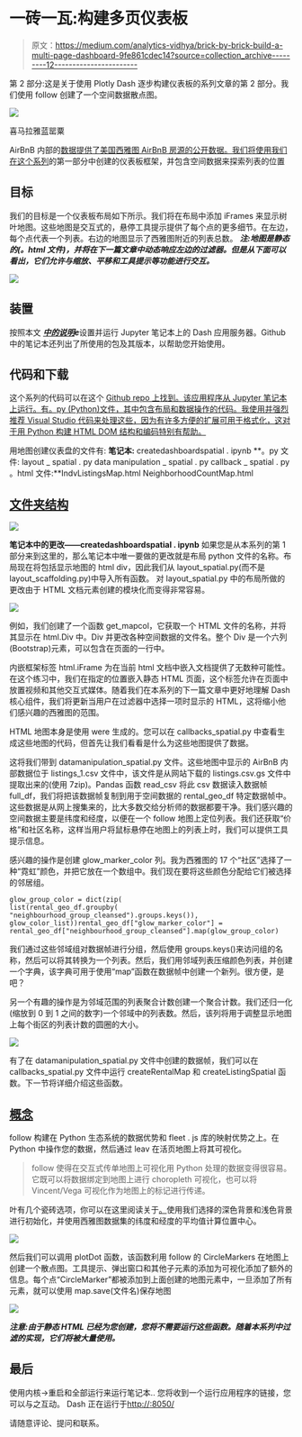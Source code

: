 # 一砖一瓦:构建多页仪表板

> 原文：<https://medium.com/analytics-vidhya/brick-by-brick-build-a-multi-page-dashboard-9fe861cdec14?source=collection_archive---------12----------------------->

第 2 部分:这是关于使用 Plotly Dash 逐步构建仪表板的系列文章的第 2 部分。我们使用 follow 创建了一个空间数据散点图。

![](img/ffe18b85a26b801a05febfe5800454f7.png)

喜马拉雅蓝罂粟

AirBnB 内部的[数据提供了美国西雅图 AirBnB 房源的公开数据。我们将使用我们在这个](http://insideairbnb.com/get-the-data.html)[系列](https://sjtalkar.medium.com/brick-by-brick-build-a-multi-page-dashboard-37912dd7d9e6)的第一部分中创建的仪表板框架，并包含空间数据来探索列表的位置

## 目标

我们的目标是一个仪表板布局如下所示。我们将在布局中添加 iFrames 来显示树叶地图。这些地图是交互式的，悬停工具提示提供了每个点的更多细节。在左边，每个点代表一个列表。右边的地图显示了西雅图附近的列表总数。
***注:地图是静态的(。html 文件)，并将在下一篇文章中动态响应左边的过滤器。但是从下面可以看出，它们允许与缩放、平移和工具提示等功能进行交互。***

![](img/70064513671b6d5784be237e463aeb92.png)

## 装置

按照本文 [***中的说明***](/plotly/introducing-jupyterdash-811f1f57c02e)***e***设置并运行 Jupyter 笔记本上的 Dash 应用服务器。Github 中的笔记本还列出了所使用的包及其版本，以帮助您开始使用。

## 代码和下载

这个系列的代码可以在这个 [Github repo 上找到。该应用程序从 Jupyter 笔记本上运行。有。py (Python)文件，其中包含布局和数据操作的代码。我使用并强烈推荐 Visual Studio 代码来处理这些，因为有许多方便的扩展可用于格式化，这对于用 Python 构建 HTML DOM 结构和编码特别有帮助。](https://github.com/sjtalkar/SeriallyBuildDashboard)

用地图创建仪表盘的文件有:
**笔记本:** createdashboardspatial . ipynb
**。py 文件:
layout _ spatial . py
data manipulation _ spatial . py
callback _ spatial . py
。html 文件:**IndvListingsMap.html
NeighborhoodCountMap.html

## [文件夹结构](https://dash.plotly.com/external-resources)

![](img/8c8f5fdb945798fe69d01e6ba3e86405.png)

**笔记本中的更改——createdashboardspatial . ipynb** 如果您是从本系列的第 1 部分来到这里的，那么笔记本中唯一要做的更改就是布局 python 文件的名称。布局现在将包括显示地图的 html div，因此我们从 layout_spatial.py(而不是 layout_scaffolding.py)中导入所有函数。
对 layout_spatial.py 中的布局所做的更改由于 HTML 文档元素创建的模块化而变得非常容易。

![](img/61183bd2b7a073f85e6479263b55e1da.png)

例如，我们创建了一个函数 get_mapcol，它获取一个 HTML 文件的名称，并将其显示在 html.Div 中。Div 并更改各种空间数据的文件名。整个 Div 是一个六列(Bootstrap)元素，可以包含在页面的一行中。

内嵌框架标签 html.iFrame 为在当前 html 文档中嵌入文档提供了无数种可能性。在这个练习中，我们在指定的位置嵌入静态 HTML 页面，这个标签允许在页面中放置视频和其他交互式媒体。随着我们在本系列的下一篇文章中更好地理解 Dash 核心组件，我们将更新当用户在过滤器中选择一项时显示的 HTML，这将缩小他们感兴趣的西雅图的范围。

HTML 地图本身是使用 were 生成的。您可以在 callbacks_spatial.py 中查看生成这些地图的代码，但首先让我们看看是什么为这些地图提供了数据。

这将我们带到 datamanipulation_spatial.py 文件。这些地图中显示的 AirBnB 内部数据位于 listings_1.csv 文件中，该文件是从网站下载的 listings.csv.gs 文件中提取出来的(使用 7zip)。Pandas 函数 read_csv 将此 csv 数据读入数据帧 full_df，我们将把该数据帧复制到用于空间数据的 rental_geo_df 特定数据帧中。这些数据是从网上搜集来的，比大多数交给分析师的数据都要干净。我们感兴趣的空间数据主要是纬度和经度，以便在一个 follow 地图上定位列表。我们还获取“价格”和社区名称，这样当用户将鼠标悬停在地图上的列表上时，我们可以提供工具提示信息。

感兴趣的操作是创建 glow_marker_color 列。我为西雅图的 17 个“社区”选择了一种“霓虹”颜色，并把它放在一个数组中。我们现在要将这些颜色分配给它们被选择的邻居组。

```
glow_group_color = dict(zip(
list(rental_geo_df.groupby(
"neighbourhood_group_cleansed").groups.keys()),
glow_color_list))rental_geo_df["glow_marker_color"] = rental_geo_df["neighbourhood_group_cleansed"].map(glow_group_color)
```

我们通过这些邻域组对数据帧进行分组，然后使用 groups.keys()来访问组的名称，然后可以将其转换为一个列表。然后，我们用邻域列表压缩颜色列表，并创建一个字典，该字典可用于使用“map”函数在数据帧中创建一个新列。很方便，是吧？

另一个有趣的操作是为邻域范围的列表聚合计数创建一个聚合计数。我们还归一化(缩放到 0 到 1 之间的数字)一个邻域中的列表数。然后，该列将用于调整显示地图上每个街区的列表计数的圆圈的大小。

![](img/70fd3647384edd4d170935512943fa2b.png)

有了在 datamanipulation_spatial.py 文件中创建的数据帧，我们可以在 callbacks_spatial.py 文件中运行 createRentalMap 和 createListingSpatial 函数。下一节将详细介绍这些函数。

## [概念](https://pypi.org/project/folium/0.1.5/#:~:text=Concept,as%20markers%20on%20the%20map.)

follow 构建在 Python 生态系统的数据优势和 fleet . js 库的映射优势之上。在 Python 中操作您的数据，然后通过 leav 在活页地图上将其可视化。

> follow 使得在交互式传单地图上可视化用 Python 处理的数据变得很容易。它既可以将数据绑定到地图上进行 choropleth 可视化，也可以将 Vincent/Vega 可视化作为地图上的标记进行传递。

叶有几个瓷砖选项，你可以在这里阅读关于[。](https://python-visualization.github.io/folium/modules.html)使用我们选择的深色背景和浅色背景进行初始化，并使用西雅图数据集的纬度和经度的平均值计算位置中心。

![](img/bd20223f3933ca369cd72418fc708ec6.png)

然后我们可以调用 plotDot 函数，该函数利用 follow 的 CircleMarkers 在地图上创建一个散点图。工具提示、弹出窗口和其他子元素的添加为可视化添加了额外的信息。每个点“CircleMarker”都被添加到上面创建的地图元素中，一旦添加了所有元素，就可以使用 map.save(文件名)保存地图

![](img/384305c48ec88caa593b0d6361b05912.png)

***注意:由于静态 HTML 已经为您创建，您将不需要运行这些函数。随着本系列中过滤的实现，它们将被大量使用。***

## 最后

使用内核->重启和全部运行来运行笔记本..
您将收到一个运行应用程序的链接，您可以与之互动。
Dash 正在运行于[http://<localhost IP address>:8050/](http://127.0.0.1:8050/)

请随意评论、提问和联系。